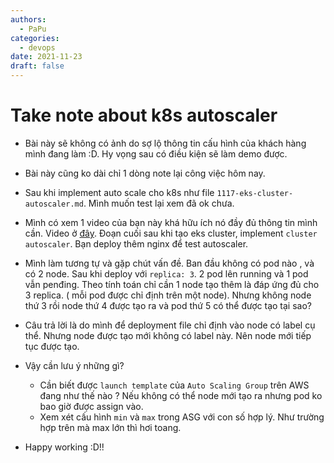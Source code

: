 ```yaml
---
authors:
  - PaPu
categories:
  - devops
date: 2021-11-23
draft: false
---
```


# Take note about k8s autoscaler

- Bài này sẽ không có ảnh do sợ lộ thông tin cấu hình của khách hàng mình đang làm :D. Hy vọng sau có điều kiện sẽ làm demo được.
- Bài này cũng ko dài chỉ 1 dòng note lại công việc hôm nay.

- Sau khi implement auto scale cho k8s như file `1117-eks-cluster-autoscaler.md`. Mình muốn test lại xem đã ok chưa.

- Mình có xem 1 video của bạn này khá hữu ích nó đầy đủ thông tin mình cần. Video ở [đây](https://www.youtube.com/watch?v=gwmdboC-BtE&lc=UgzBAD87uA8iSbwapSN4AaABAg.9Ur60HH5-RY9UsVtfsRPie). Đoạn cuối sau khi tạo eks cluster, implement `cluster autoscaler`. Bạn deploy thêm nginx để test autoscaler.

- Mình làm tương tự và gặp chút vấn đề. Ban đầu không có pod nào , và có 2 node. Sau khi deploy với `replica: 3`. 2 pod lên running và 1 pod vẫn penđing. Theo tính toán chỉ cần 1 node tạo thêm là đáp ứng đủ cho 3 replica. ( mỗi pod được chỉ định trên một node). Nhưng không node thứ 3 rồi node thứ 4 được tạo ra và pod thứ 5 có thể được tạo tại sao?

- Câu trả lời là do mình để deployment file chỉ định vào node có label cụ thể. Nhưng node được tạo mới không có label này. Nên node mới tiếp tục được tạo.

- Vậy cần lưu ý những gì?

  - Cần biết được `launch template` của `Auto Scaling Group` trên AWS đang như thế nào ? Nếu không có thể node mới tạo ra nhưng pod ko bao giờ được assign vào.
  - Xem xét cấu hình `min` và `max` trong ASG với con số hợp lý. Như trường hợp trên mà max lớn thì hơi toang.

- Happy working :D!!
